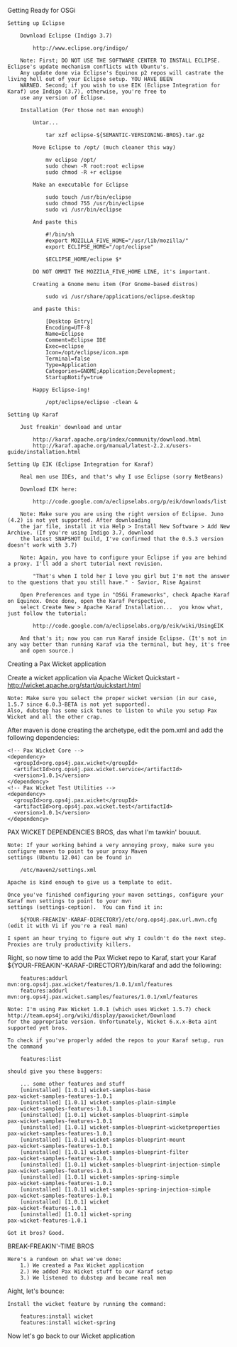 Getting Ready for OSGi

	Setting up Eclipse

		Download Eclipse (Indigo 3.7)

			http://www.eclipse.org/indigo/

		Note: First; DO NOT USE THE SOFTWARE CENTER TO INSTALL ECLIPSE. Eclipse's update mechanism conflicts with Ubuntu's. 
		Any update done via Eclipse's Equinox p2 repos will castrate the living hell out of your Eclipse setup. YOU HAVE BEEN 
		WARNED. Second; if you wish to use EIK (Eclipse Integration for Karaf) use Indigo (3.7), otherwise, you're free to 
		use any version of Eclipse.

		Installation (For those not man enough)

			Untar...
	
				tar xzf eclipse-${SEMANTIC-VERSIONING-BROS}.tar.gz

			Move Eclipse to /opt/ (much cleaner this way)

				mv eclipse /opt/
				sudo chown -R root:root eclipse
				sudo chmod -R +r eclipse

			Make an executable for Eclipse

				sudo touch /usr/bin/eclipse
				sudo chmod 755 /usr/bin/eclipse
				sudo vi /usr/bin/eclipse	

			And paste this

				#!/bin/sh
				#export MOZILLA_FIVE_HOME="/usr/lib/mozilla/"
				export ECLIPSE_HOME="/opt/eclipse"

				$ECLIPSE_HOME/eclipse $*

			DO NOT OMMIT THE MOZZILA_FIVE_HOME LINE, it's important.

			Creating a Gnome menu item (For Gnome-based distros)

				sudo vi /usr/share/applications/eclipse.desktop

			and paste this:

				[Desktop Entry]
				Encoding=UTF-8
				Name=Eclipse
				Comment=Eclipse IDE
				Exec=eclipse
				Icon=/opt/eclipse/icon.xpm
				Terminal=false
				Type=Application
				Categories=GNOME;Application;Development;
				StartupNotify=true	
			
			Happy Eclipse-ing!

				/opt/eclipse/eclipse -clean &

	Setting Up Karaf

		Just freakin' download and untar

			http://karaf.apache.org/index/community/download.html
			http://karaf.apache.org/manual/latest-2.2.x/users-guide/installation.html

	Setting Up EIK (Eclipse Integration for Karaf)

		Real men use IDEs, and that's why I use Eclipse (sorry NetBeans)

		Download EIK here:

			http://code.google.com/a/eclipselabs.org/p/eik/downloads/list

		Note: Make sure you are using the right version of Eclipse. Juno (4.2) is not yet supported. After downloading
		the jar file, install it via Help > Install New Software > Add New Archive. (If you're using Indigo 3.7, download
		the latest SNAPSHOT build, I've confirmed that the 0.5.3 version doesn't work with 3.7)

		Note: Again, you have to configure your Eclipse if you are behind a proxy. I'll add a short tutorial next revision.

			"That's when I told her I love you girl but I'm not the answer to the questions that you still have." - Savior, Rise Against

		Open Preferences and type in "OSGi Frameworks", check Apache Karaf on Equinox. Once done, open the Karaf Perspective, 
		select Create New > Apache Karaf Installation...  you know what, just follow the tutorial:

			http://code.google.com/a/eclipselabs.org/p/eik/wiki/UsingEIK

		And that's it; now you can run Karaf inside Eclipse. (It's not in any way better than running Karaf via the terminal, but hey, it's free
		and open source.)

Creating a Pax Wicket application

Create a wicket application via Apache Wicket Quickstart - http://wicket.apache.org/start/quickstart.html

	Note: Make sure you select the proper wicket version (in our case, 1.5.7 since 6.0.3-BETA is not yet supported). 
	Also, dubstep has some sick tunes to listen to while you setup Pax Wicket and all the other crap.

After maven is done creating the archetype, edit the pom.xml and add the following dependencies:

	<!-- Pax Wicket Core -->
	<dependency>
	  <groupId>org.ops4j.pax.wicket</groupId>
	  <artifactId>org.ops4j.pax.wicket.service</artifactId>
	  <version>1.0.1</version>
	</dependency>
	<!-- Pax Wicket Test Utilities -->
	<dependency>
	  <groupId>org.ops4j.pax.wicket</groupId>
	  <artifactId>org.ops4j.pax.wicket.test</artifactId>
	  <version>1.0.1</version>
	</dependency>

PAX WICKET DEPENDENCIES BROS, das what I'm tawkin' bouuut.

	Note: If your working behind a very annoying proxy, make sure you configure maven to point to your proxy Maven 
	settings (Ubuntu 12.04) can be found in 

		/etc/maven2/settings.xml 

	Apache is kind enough to give us a template to edit.

	Once you've finished configuring your maven settings, configure your Karaf mvn settings to point to your mvn 
	settings (settings-ception).  You can find it in:

		${YOUR-FREAKIN'-KARAF-DIRECTORY}/etc/org.ops4j.pax.url.mvn.cfg (edit it with Vi if you're a real man)

	I spent an hour trying to figure out why I couldn't do the next step. Proxies are truly productivity killers.

Right, so now time to add the Pax Wicket repo to Karaf, start your Karaf ${YOUR-FREAKIN'-KARAF-DIRECTORY}/bin/karaf and add the following:

		features:addurl mvn:org.ops4j.pax.wicket/features/1.0.1/xml/features
		features:addurl mvn:org.ops4j.pax.wicket.samples/features/1.0.1/xml/features

	Note: I'm using Pax Wicket 1.0.1 (which uses Wicket 1.5.7) check http://team.ops4j.org/wiki/display/paxwicket/Download 
	for the appropriate version. Unfortunately, Wicket 6.x.x-Beta aint supported yet bros.

	To check if you've properly added the repos to your Karaf setup, run the command 

		features:list 

	should give you these buggers:

		... some other features and stuff
		[uninstalled] [1.0.1] wicket-samples-base                       pax-wicket-samples-features-1.0.1 
		[uninstalled] [1.0.1] wicket-samples-plain-simple               pax-wicket-samples-features-1.0.1 
		[uninstalled] [1.0.1] wicket-samples-blueprint-simple           pax-wicket-samples-features-1.0.1 
		[uninstalled] [1.0.1] wicket-samples-blueprint-wicketproperties pax-wicket-samples-features-1.0.1 
		[uninstalled] [1.0.1] wicket-samples-blueprint-mount            pax-wicket-samples-features-1.0.1 
		[uninstalled] [1.0.1] wicket-samples-blueprint-filter           pax-wicket-samples-features-1.0.1 
		[uninstalled] [1.0.1] wicket-samples-blueprint-injection-simple pax-wicket-samples-features-1.0.1 
		[uninstalled] [1.0.1] wicket-samples-spring-simple              pax-wicket-samples-features-1.0.1 
		[uninstalled] [1.0.1] wicket-samples-spring-injection-simple    pax-wicket-samples-features-1.0.1 
		[uninstalled] [1.0.1] wicket                                    pax-wicket-features-1.0.1         
		[uninstalled] [1.0.1] wicket-spring                             pax-wicket-features-1.0.1         

	Got it bros? Good.

BREAK-FREAKIN'-TIME BROS

	Here's a rundown on what we've done:
		1.) We created a Pax Wicket application
		2.) We added Pax Wicket stuff to our Karaf setup
		3.) We listened to dubstep and became real men

Aight, let's bounce:

	Install the wicket feature by running the command:

		features:install wicket
		features:install wicket-spring

Now let's go back to our Wicket application


